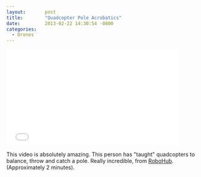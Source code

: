 ```yaml
---
layout:       post
title:        "Quadcopter Pole Acrobatics"
date:         2013-02-22 14:30:54 -0800
categories:
  - Drones
---
```


<iframe class="embedly-embed" src="//cdn.embedly.com/widgets/media.html?url=https%3A%2F%2Fwww.youtube.com%2Fwatch%3Fv%3Dpp89tTDxXuI&src=http%3A%2F%2Fwww.youtube.com%2Fembed%2Fpp89tTDxXuI&type=text%2Fhtml&key=d815972c91e546edb5d2d02e509f8b1c&schema=youtube" width="450" height="253" scrolling="no" frameborder="0" allowfullscreen></iframe>

This video is absolutely amazing. This person has "taught" quadcopters to balance, throw and catch a pole. Really incredible, from  [RoboHub](http://robohub.org/video-throwing-and-catching-an-inverted-pendulum-with-quadrocopters/). (Approximately 2 minutes).
